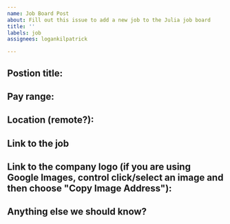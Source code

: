 ```yaml
---
name: Job Board Post
about: Fill out this issue to add a new job to the Julia job board
title: ''
labels: job
assignees: logankilpatrick

---
```


<!-- Thanks for posting a job on the Julia job board. You are also welcome to a make a PR directly to the "Jobs" folder and add in the job yourself. If you open an issue here, it might take some time to add it to the board. -->

## Postion title: 

## Pay range:

## Location (remote?):

## Link to the job

## Link to the company logo (if you are using Google Images, control click/select an image and then choose "Copy Image Address"):

## Anything else we should know?
